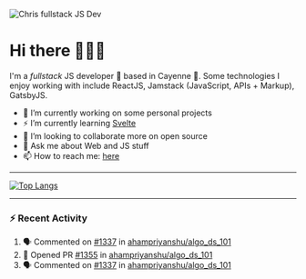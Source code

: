 ![Chris fullstack JS Dev](https://pbs.twimg.com/profile_banners/913885097811726336/1537579653/1500x500)

# Hi there 👋✨✨

I'm a *fullstack* JS developer :rocket: based in Cayenne 🌱. Some technologies I enjoy working with include ReactJS, Jamstack (JavaScript, APIs + Markup), GatsbyJS.

- 🔭 I’m currently working on some personal projects
- ⚡ I’m currently learning [Svelte](https://svelte.dev/)
- 👯 I’m looking to collaborate more on open source
- 💬 Ask me about Web and JS stuff
- 📫 How to reach me: [here](https://twitter.com/chrisservius)

---

<!--
<img width="100%" src="https://github-readme-stats.vercel.app/api?username=spidergon&count_private=true&show_icons=true&hide=stars&theme=tokyonight" />
-->

[![Top Langs](https://github-readme-stats.vercel.app/api/top-langs/?username=spidergon&layout=compact&langs_count=8)](https://github.com/anuraghazra/github-readme-stats)

---

### :zap: Recent Activity

<!--START_SECTION:activity-->
1. 🗣 Commented on [#1337](https://github.com/ahampriyanshu/algo_ds_101/issues/1337) in [ahampriyanshu/algo_ds_101](https://github.com/ahampriyanshu/algo_ds_101)
2. 💪 Opened PR [#1355](https://github.com/ahampriyanshu/algo_ds_101/pull/1355) in [ahampriyanshu/algo_ds_101](https://github.com/ahampriyanshu/algo_ds_101)
3. 🗣 Commented on [#1337](https://github.com/ahampriyanshu/algo_ds_101/issues/1337) in [ahampriyanshu/algo_ds_101](https://github.com/ahampriyanshu/algo_ds_101)
<!--END_SECTION:activity-->

<!--
**spidergon/spidergon** is a ✨ _special_ ✨ repository because its `README.md` (this file) appears on your GitHub profile.

Here are some ideas to get you started:

- 🌱 I’m currently learning ...
- 👯 I’m looking to collaborate on ...
- 🤔 I’m looking for help with ...
- 💬 Ask me about ...
- 😄 Pronouns: ...
- ⚡ Fun fact: ...
-->
